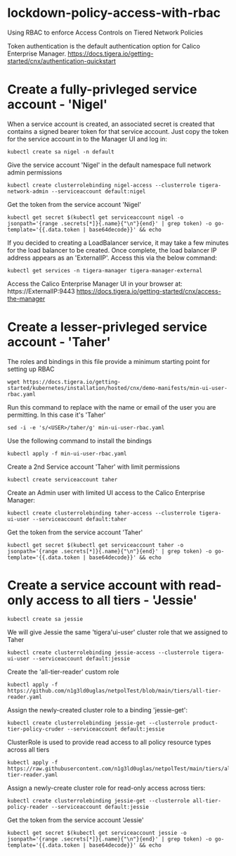 # lockdown-policy-access-with-rbac
Using RBAC to enforce Access Controls on Tiered Network Policies

Token authentication is the default authentication option for Calico Enterprise Manager. 
https://docs.tigera.io/getting-started/cnx/authentication-quickstart

# Create a fully-privleged service account - 'Nigel'

When a service account is created, an associated secret is created that contains a signed bearer token for that service account. 
Just copy the token for the service account in to the Manager UI and log in:

```
kubectl create sa nigel -n default
```

Give the service account 'Nigel' in the default namespace full network admin permissions
```
kubectl create clusterrolebinding nigel-access --clusterrole tigera-network-admin --serviceaccount default:nigel
```

Get the token from the service account 'Nigel'
```
kubectl get secret $(kubectl get serviceaccount nigel -o jsonpath='{range .secrets[*]}{.name}{"\n"}{end}' | grep token) -o go-template='{{.data.token | base64decode}}' && echo
```

If you decided to creating a LoadBalancer service, it may take a few minutes for the load balancer to be created. 
Once complete, the load balancer IP address appears as an 'ExternalIP'. Access this via the below command: 

```
kubectl get services -n tigera-manager tigera-manager-external
```

Access the Calico Enterprise Manager UI in your browser at: https://ExternalIP:9443
https://docs.tigera.io/getting-started/cnx/access-the-manager


# Create a lesser-privleged service account - 'Taher'

The roles and bindings in this file provide a minimum starting point for setting up RBAC
```
wget https://docs.tigera.io/getting-started/kubernetes/installation/hosted/cnx/demo-manifests/min-ui-user-rbac.yaml
```

Run this command to replace with the name or email of the user you are permitting. In this case it's 'Taher'
```
sed -i -e 's/<USER>/taher/g' min-ui-user-rbac.yaml
```

Use the following command to install the bindings
```
kubectl apply -f min-ui-user-rbac.yaml
```

Create a 2nd Service account 'Taher' with limit permissions
```
kubectl create serviceaccount taher
```

Create an Admin user with limited UI access to the Calico Enterprise Manager:

```
kubectl create clusterrolebinding taher-access --clusterrole tigera-ui-user --serviceaccount default:taher
```

Get the token from the service account 'Taher'
```
kubectl get secret $(kubectl get serviceaccount taher -o jsonpath='{range .secrets[*]}{.name}{"\n"}{end}' | grep token) -o go-template='{{.data.token | base64decode}}' && echo
```

# Create a service account with read-only access to all tiers - 'Jessie'

```
kubectl create sa jessie
```

We will give Jessie the same 'tigera'ui-user' cluster role that we assigned to Taher
```
kubectl create clusterrolebinding jessie-access --clusterrole tigera-ui-user --serviceaccount default:jessie
```

Create the 'all-tier-reader' custom role
```
kubectl apply -f https://github.com/n1g3ld0uglas/netpolTest/blob/main/tiers/all-tier-reader.yaml
```

Assign the newly-created cluster role to a binding 'jessie-get':
```
kubectl create clusterrolebinding jessie-get --clusterrole product-tier-policy-cruder --serviceaccount default:jessie
```

ClusterRole is used to provide read access to all policy resource types across all tiers
```
kubectl apply -f https://raw.githubusercontent.com/n1g3ld0uglas/netpolTest/main/tiers/all-tier-reader.yaml
```

Assign a newly-create cluster role for read-only access across tiers:
```
kubectl create clusterrolebinding jessie-get --clusterrole all-tier-policy-reader --serviceaccount default:jessie
```

Get the token from the service account 'Jessie'
```
kubectl get secret $(kubectl get serviceaccount jessie -o jsonpath='{range .secrets[*]}{.name}{"\n"}{end}' | grep token) -o go-template='{{.data.token | base64decode}}' && echo
```
